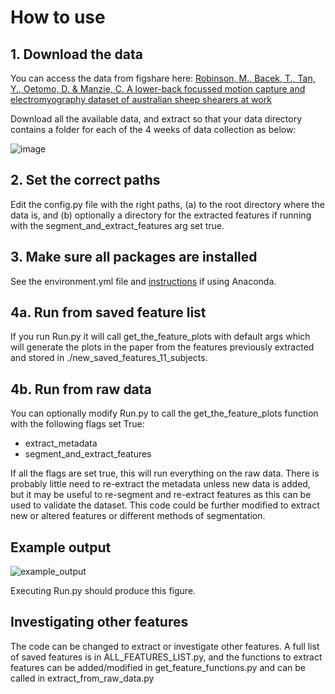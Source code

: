 # How to use

## 1. Download the data
You can access the data from figshare here:
[Robinson, M., Bacek, T., Tan, Y., Oetomo, D. & Manzie, C. A lower-back focussed motion capture and electromyography 
dataset of australian sheep shearers at work](https://figshare.com/s/c01b0ee5daf77ec9f6f7) 

Download all the available data, and extract so that your data directory contains a folder for each of the 4 weeks of data collection as below:

![image](https://github.com/user-attachments/assets/71102995-31d7-4ed6-b987-8df72e3f608b)

## 2. Set the correct paths
Edit the config.py file with the right paths, (a) to the root directory where 
the data is, and (b) optionally a directory for the extracted features 
if running with the segment_and_extract_features arg set true.

## 3. Make sure all packages are installed
See the environment.yml file and [instructions](https://docs.conda.io/projects/conda/en/latest/user-guide/tasks/manage-environments.html#creating-an-environment-from-an-environment-yml-file) if using Anaconda.

## 4a. Run from saved feature list
If you run Run.py it will call get_the_feature_plots with default args which
will generate the plots in the paper from the features previously extracted and stored
in ./new_saved_features_11_subjects.

## 4b. Run from raw data
You can optionally modify Run.py to call the get_the_feature_plots function with the following
flags set True:
* extract_metadata
* segment_and_extract_features
    
If all the flags are set true, this will run everything on the raw data.
There is probably little need to re-extract the metadata unless new data is added,
but it  may be useful to re-segment and re-extract features as this can be used to 
validate the dataset. This code could be further modified to extract new or altered
features or different methods of segmentation.

## Example output
![example_output](https://github.com/user-attachments/assets/6eb72d5a-96ba-46de-ac2c-6a83f7f4f874)

Executing Run.py should produce this figure.


## Investigating other features
The code can be changed to extract or investigate other features. A full list
of saved features is in ALL_FEATURES_LIST.py, and the functions to extract
features can be added/modified in get_feature_functions.py and can be called in
extract_from_raw_data.py
